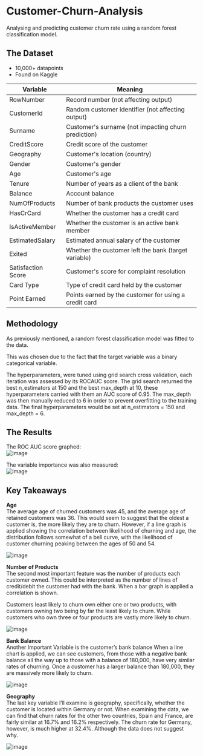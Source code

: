 # Customer-Churn-Analysis
Analysing and predicting customer churn rate using a random forest classification model.

## The Dataset
- 10,000+ datapoints
- Found on Kaggle

| Variable            | Meaning                                         |
|---------------------|-------------------------------------------------|
| RowNumber           | Record number (not affecting output)            |
| CustomerId          | Random customer identifier (not affecting output)|
| Surname             | Customer's surname (not impacting churn prediction) |
| CreditScore         | Credit score of the customer                   |
| Geography           | Customer's location (country)                  |
| Gender              | Customer's gender                               |
| Age                 | Customer's age                                  |
| Tenure              | Number of years as a client of the bank        |
| Balance             | Account balance                                 |
| NumOfProducts       | Number of bank products the customer uses      |
| HasCrCard           | Whether the customer has a credit card         |
| IsActiveMember      | Whether the customer is an active bank member  |
| EstimatedSalary     | Estimated annual salary of the customer        |
| Exited              | Whether the customer left the bank (target variable) |
| Satisfaction Score  | Customer's score for complaint resolution     |
| Card Type           | Type of credit card held by the customer       |
| Point Earned        | Points earned by the customer for using a credit card |


## Methodology
As previously mentioned, a random forest classification model was fitted to the data. 
  
This was chosen due to the fact that the target variable was a binary categorical variable.
  
The hyperparameters, were tuned using grid search cross validation, each iteration was assessed by its ROCAUC score. The grid search returned the best n_estimators at 150 and the best max_depth at 10, these hyperparameters carried with them an AUC score of 0.95. The max_depth was then manually reduced to 6 in order to prevent overfitting to the training data. The final hyperparameters would be set at n_estimators = 150 and max_depth = 6. 

## The Results

The ROC AUC score graphed:  
![image](https://github.com/tVitta/Customer-Churn-Analysis/assets/143434462/5001168d-5c88-4478-8aed-b4f4e9675d00)
  
The variable importance was also measured:  
![image](https://github.com/tVitta/Customer-Churn-Analysis/assets/143434462/b80a7f28-16e2-4606-aef9-002a627610a2)

## Key Takeaways
**Age**  
The average age of churned customers was 45, and the average age of retained customers was 36. This would seem to suggest that the oldest a customer is, the more likely they are to churn. However, if a line graph is applied showing the correlation between likelihood of churning and age, the distribution follows somewhat of a bell curve, with the likelihood of customer churning peaking between the ages of 50 and 54.  

![image](https://github.com/tVitta/Customer-Churn-Analysis/assets/143434462/b82dc3b1-af1b-4ae8-a8ed-4f70b2f08729)  

**Number of Products**  
The second most important feature was the number of products each customer owned. This could be interpreted as the number of lines of credit/debit the customer had with the bank. When a bar graph is applied a correlation is shown. 

Customers least likely to churn own either one or two products, with customers owning two being by far the least likely to churn. While customers who own three or four products are vastly more likely to churn. 

![image](https://github.com/tVitta/Customer-Churn-Analysis/assets/143434462/94ff407f-d2e5-4e72-bd19-c27155438fa9)  

**Bank Balance**  
Another Important Variable is the customer’s bank balance When a line chart is applied, we can see customers, from those with a negative bank balance all the way up to those with a balance of 180,000, have very similar rates of churning. Once a customer has a larger balance than 180,000, they are massively more likely to churn.

![image](https://github.com/tVitta/Customer-Churn-Analysis/assets/143434462/25f835d8-95ba-4a3f-84bd-5b1799ed65cb)  

**Geography**  
The last key variable I’ll examine is geography, specifically, whether the customer is located within Germany or not. When examining the data, we can find that churn rates for the other two countries, Spain and France, are fairly similar at 16.7% and 16.2% respectively. The churn rate for Germany, however, is much higher at 32.4%. Although the data does not suggest why.

![image](https://github.com/tVitta/Customer-Churn-Analysis/assets/143434462/c2531602-fec6-4b7e-9a32-7851a9082e9f)







